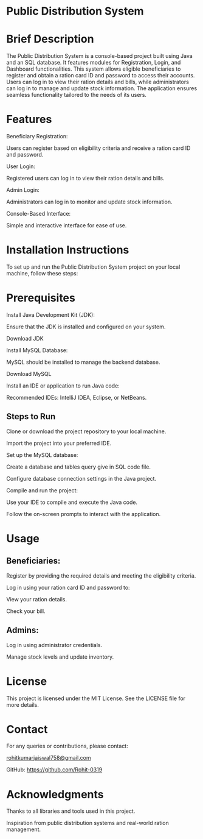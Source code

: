 # Public Distribution System

# Brief Description

The Public Distribution System is a console-based project built using Java and an SQL database. It features modules for Registration, Login, and Dashboard functionalities. This system allows eligible beneficiaries to register and obtain a ration card ID and password to access their accounts. Users can log in to view their ration details and bills, while administrators can log in to manage and update stock information. The application ensures seamless functionality tailored to the needs of its users.

# Features

Beneficiary Registration:

Users can register based on eligibility criteria and receive a ration card ID and password.

User Login:

Registered users can log in to view their ration details and bills.

Admin Login:

Administrators can log in to monitor and update stock information.

Console-Based Interface:

Simple and interactive interface for ease of use.

# Installation Instructions

To set up and run the Public Distribution System project on your local machine, follow these steps:

# Prerequisites

Install Java Development Kit (JDK):

Ensure that the JDK is installed and configured on your system.

Download JDK

Install MySQL Database:

MySQL should be installed to manage the backend database.

Download MySQL

Install an IDE or application to run Java code:

Recommended IDEs: IntelliJ IDEA, Eclipse, or NetBeans.

## Steps to Run

Clone or download the project repository to your local machine.

Import the project into your preferred IDE.

Set up the MySQL database:

Create a database and tables query give in SQL code file.

Configure database connection settings in the Java project.

Compile and run the project:

Use your IDE to compile and execute the Java code.

Follow the on-screen prompts to interact with the application.

# Usage

## Beneficiaries:

Register by providing the required details and meeting the eligibility criteria.

Log in using your ration card ID and password to:

View your ration details.

Check your bill.

## Admins:

Log in using administrator credentials.

Manage stock levels and update inventory.

# License

This project is licensed under the MIT License. See the LICENSE file for more details.

# Contact

For any queries or contributions, please contact:

rohitkumarjaiswal758@gmail.com

GitHub: https://github.com/Rohit-0319

# Acknowledgments

Thanks to all libraries and tools used in this project.

Inspiration from public distribution systems and real-world ration management.

